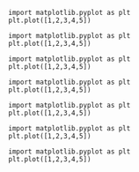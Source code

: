 

```{.python .matplotlib}
import matplotlib.pyplot as plt
plt.plot([1,2,3,4,5])
```


```{.python .matplotlib}
import matplotlib.pyplot as plt
plt.plot([1,2,3,4,5])
```


```{.python .matplotlib}
import matplotlib.pyplot as plt
plt.plot([1,2,3,4,5])
```


```{.python .matplotlib}
import matplotlib.pyplot as plt
plt.plot([1,2,3,4,5])
```


```{.python .matplotlib}
import matplotlib.pyplot as plt
plt.plot([1,2,3,4,5])
```


```{.python .matplotlib}
import matplotlib.pyplot as plt
plt.plot([1,2,3,4,5])
```


```{.python .matplotlib}
import matplotlib.pyplot as plt
plt.plot([1,2,3,4,5])
```